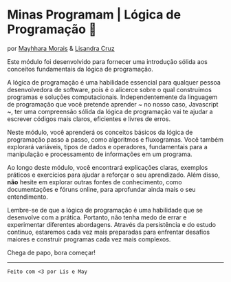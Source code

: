# Minas Programam | Lógica de Programação 🚀

por
[Mayhhara Morais](https://github.com/mflilian) &
[Lisandra Cruz](<(https://github.com/lisandrascruz)>)

Este módulo foi desenvolvido para fornecer uma introdução sólida aos conceitos fundamentais da lógica de programação.

A lógica de programação é uma habilidade essencial para qualquer pessoa desenvolvedora de software, pois é o alicerce sobre o qual construímos programas e soluções computacionais. Independentemente da linguagem de programação que você pretende aprender ~ no nosso caso, Javascript ~, ter uma compreensão sólida da lógica de programação vai te ajudar a escrever códigos mais claros, eficientes e livres de erros.

Neste módulo, você aprenderá os conceitos básicos da lógica de programação passo a passo, como algoritmos e fluxogramas. Você também explorará variáveis, tipos de dados e operadores, fundamentais para a manipulação e processamento de informações em um programa.

Ao longo deste módulo, você encontrará explicações claras, exemplos práticos e exercícios para ajudar a reforçar o seu aprendizado. Além disso, **não** hesite em explorar outras fontes de conhecimento, como documentações e fóruns online, para aprofundar ainda mais o seu entendimento.

Lembre-se de que a lógica de programação é uma habilidade que se desenvolve com a prática. Portanto, não tenha medo de errar e experimentar diferentes abordagens. Através da persistência e do estudo contínuo, estaremos cada vez mais preparadas para enfrentar desafios maiores e construir programas cada vez mais complexos.

Chega de papo, bora começar!

---

`Feito com <3 por Lis e May`
